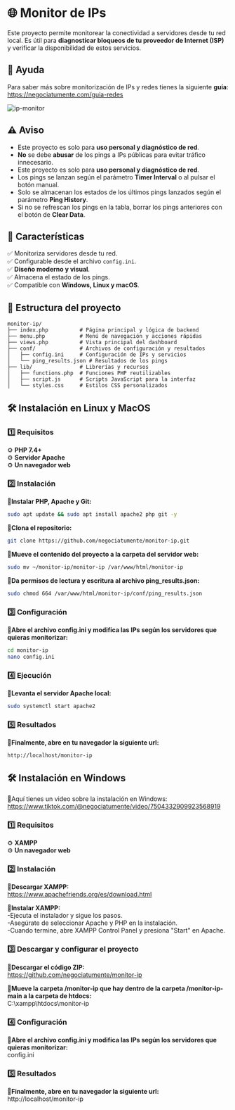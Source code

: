 # 🌐 Monitor de IPs  
Este proyecto permite monitorear la conectividad a servidores desde tu red local. Es útil para **diagnosticar bloqueos de tu proveedor de Internet (ISP)** y verificar la disponibilidad de estos servicios.  

## 📖 Ayuda  

Para saber más sobre monitorización de IPs y redes tienes la siguiente **guía**:  
https://negociatumente.com/guia-redes

![ip-monitor](https://github.com/user-attachments/assets/fcab05ae-e28f-4916-a62c-6f8e94bcf189)

## ⚠️ Aviso  
- Este proyecto es solo para **uso personal y diagnóstico de red**.  
- **No** se debe **abusar** de los pings a IPs públicas para evitar tráfico innecesario.
- Este proyecto es solo para **uso personal y diagnóstico de red**.  
- Los pings se lanzan según el parámetro **Timer Interval** o al pulsar el botón manual.
- Solo se almacenan los estados de los últimos pings lanzados según el parámetro **Ping History**.
- Si no se refrescan los pings en la tabla, borrar los pings anteriores con el botón de **Clear Data**.
  
## 🚀 Características  
✅ Monitoriza servidores desde tu red.  
✅ Configurable desde el archivo `config.ini`.  
✅ **Diseño moderno y visual**.  
✅ Almacena el estado de los pings.  
✅ Compatible con **Windows, Linux y macOS**.  

## 📁 Estructura del proyecto
```
monitor-ip/
├── index.php          # Página principal y lógica de backend
├── menu.php           # Menú de navegación y acciones rápidas
├── views.php          # Vista principal del dashboard
├── conf/              # Archivos de configuración y resultados
│   ├── config.ini     # Configuración de IPs y servicios
│   └── ping_results.json # Resultados de los pings
├── lib/               # Librerías y recursos
│   ├── functions.php  # Funciones PHP reutilizables
│   ├── script.js      # Scripts JavaScript para la interfaz
│   └── styles.css     # Estilos CSS personalizados
```

## 🛠️ Instalación en Linux y MacOS  

### 1️⃣ Requisitos  
⚙️ **PHP 7.4+**  
⚙️ **Servidor Apache**  
⚙️ **Un navegador web**    

### 2️⃣ Instalación  
**🔹Instalar PHP, Apache y Git:**  
```bash
sudo apt update && sudo apt install apache2 php git -y
```

**🔹Clona el repositorio:**  
```bash
git clone https://github.com/negociatumente/monitor-ip.git
```

**🔹Mueve el contenido del proyecto a la carpeta del servidor web:**
```bash
sudo mv ~/monitor-ip/monitor-ip /var/www/html/monitor-ip
```

**🔹Da permisos de lectura y escritura al archivo ping_results.json:**
```bash
sudo chmod 664 /var/www/html/monitor-ip/conf/ping_results.json
```

### 3️⃣ Configuración
**🔹Abre el archivo config.ini y modifica las IPs según los servidores que quieras monitorizar:**
```bash
cd monitor-ip  
nano config.ini
```

### 4️⃣ Ejecución
**🔹Levanta el servidor Apache local:**
```bash
sudo systemctl start apache2
```

### 5️⃣ Resultados
**🔹Finalmente, abre en tu navegador la siguiente url:**
```bash
http://localhost/monitor-ip
```

## 🛠️ Instalación en Windows  

🔹Aquí tienes un video sobre la instalación en Windows:  
https://www.tiktok.com/@negociatumente/video/7504332909923568919

### 1️⃣ Requisitos  
⚙️ **XAMPP**  
⚙️ **Un navegador web**    

### 2️⃣ Instalación  
**🔹Descargar XAMPP:**  
https://www.apachefriends.org/es/download.html  

**🔹Instalar XAMPP:**  
-Ejecuta el instalador y sigue los pasos.  
-Asegúrate de seleccionar Apache y PHP en la instalación.  
-Cuando termine, abre XAMPP Control Panel y presiona "Start" en Apache.  

### 3️⃣ Descargar y configurar el proyecto
**🔹Descargar el código ZIP:**  
https://github.com/negociatumente/monitor-ip

**🔹Mueve la carpeta /monitor-ip que hay dentro de la carpeta /monitor-ip-main a la carpeta de htdocs:**  
C:\xampp\htdocs\monitor-ip

### 4️⃣ Configuración
**🔹Abre el archivo config.ini y modifica las IPs según los servidores que quieras monitorizar:**  
config.ini

### 5️⃣ Resultados
**🔹Finalmente, abre en tu navegador la siguiente url:**    
http://localhost/monitor-ip
